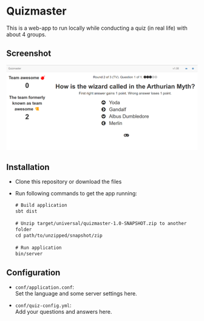 Quizmaster
===============

This is a web-app to run locally while conducting a quiz (in real life) with about 4 groups.

## Screenshot

![screenshot](screenshot.png "Screenshot")

## Installation

- Clone this repository or download the files
- Run following commands to get the app running:

    ```
    # Build application
    sbt dist

    # Unzip target/universal/quizmaster-1.0-SNAPSHOT.zip to another folder
    cd path/to/unzipped/snapshot/zip

    # Run application
    bin/server
    ```

## Configuration
- `conf/application.conf`:<br>
  Set the language and some server settings here.

- `conf/quiz-config.yml`:<br>
  Add your questions and answers here.
